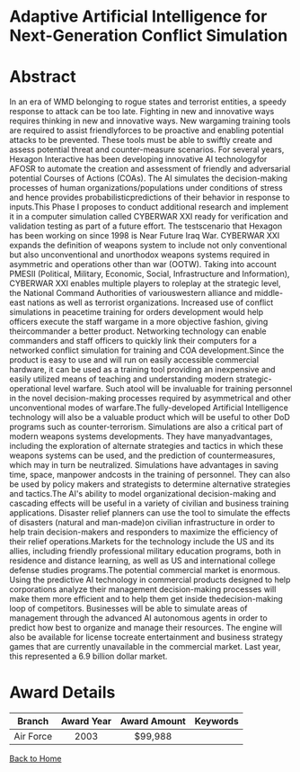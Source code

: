 
Adaptive Artificial Intelligence for Next-Generation Conflict Simulation
========================================================================

# Abstract


In an era of WMD belonging to rogue states and terrorist entities, a speedy response to attack can be too late. Fighting in new and innovative ways requires thinking in new and innovative ways. New wargaming training tools are required to assist friendlyforces to be proactive and enabling potential attacks to be prevented. These tools must be able to swiftly create and assess potential threat and counter-measure scenarios. For several years, Hexagon Interactive has been developing innovative AI technologyfor AFOSR to automate the creation and assessment of friendly and adversarial potential Courses of Actions (COAs). The AI simulates the decision-making processes of human organizations/populations under conditions of stress and hence provides probabilisticpredictions of their behavior in response to inputs.This Phase I proposes to conduct additional research and implement it in a computer simulation called CYBERWAR XXI ready for verification and validation testing as part of a future effort. The testscenario that Hexagon has been working on since 1998 is Near Future Iraq War.  CYBERWAR XXI expands the definition of weapons system to include not only conventional but also unconventional and unorthodox weapons systems required in asymmetric and operations other than war (OOTW). Taking into account PMESII (Political, Military, Economic, Social, Infrastructure and Information), CYBERWAR XXI enables multiple players to roleplay at the strategic level, the National Command Authorities of variouswestern alliance and middle-east nations as well as terrorist organizations.   Increased use of conflict simulations in peacetime training for orders development would help officers execute the staff wargame in a more objective fashion, giving theircommander a better product. Networking technology can enable commanders and staff officers to quickly link their computers for a networked conflict simulation for training and COA development.Since the product is easy to use and will run on easily accessible commercial hardware, it can be used as a training tool providing an inexpensive and easily utilized means of teaching and understanding modern strategic-operational level warfare. Such atool will be invaluable for training personnel in the novel decision-making processes required by asymmetrical and other unconventional modes of warfare.The fully-developed Artificial Intelligence technology will also be a valuable product which will be useful to other DoD programs such as counter-terrorism. Simulations are also a critical part of modern weapons systems developments. They have manyadvantages, including the exploration of alternate strategies and tactics in which these weapons systems can be used, and the prediction of countermeasures, which may in turn be neutralized. Simulations have advantages in saving time, space, manpower andcosts in the training of personnel. They can also be used by policy makers and strategists to determine alternative strategies and tactics.The AI's ability to model organizational decision-making and cascading effects will be useful in a variety of civilian and business training applications. Disaster relief planners can use the tool to simulate the effects of disasters (natural and man-made)on civilian infrastructure in order to help train decision-makers and responders to maximize the efficiency of their relief operations.Markets for the technology include the US and its allies, including friendly professional military education programs, both in residence and distance learning, as well as US and international college defense studies programs.The potential commercial market is enormous. Using the predictive AI technology in commercial products designed to help corporations analyze their management decision-making processes will make them more efficient and to help them get inside thedecision-making loop of competitors. Businesses will be able to simulate areas of management through the advanced AI autonomous agents in order to predict how best to organize and manage their resources. The engine will also be available for license tocreate entertainment and business strategy games that are currently unavailable in the commercial market. Last year, this represented a 6.9 billion dollar market.  

# Award Details

|Branch|Award Year|Award Amount|Keywords|
| :---: | :---: | :---: | :---: |
|Air Force|2003|$99,988||
  
  


[Back to Home](https://github.com/chrischow/dod_sbir_awards/Reports/CC/#1262)